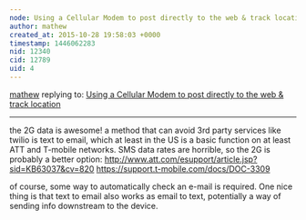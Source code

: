 ```yaml
---
node: Using a Cellular Modem to post directly to the web & track location 
author: mathew
created_at: 2015-10-28 19:58:03 +0000
timestamp: 1446062283
nid: 12340
cid: 12789
uid: 4
---
```




[mathew](../profile/mathew) replying to: [Using a Cellular Modem to post directly to the web & track location ](../notes/donblair/10-28-2015/using-a-cellular-modem-to-post-directly-to-the-web-track-location)

----
the 2G data is awesome!
a method that can avoid 3rd party services like twilio is text to email, which at least in the US is a basic function on at least ATT and T-mobile networks.  SMS data rates are horrible, so the 2G is probably a better option:
http://www.att.com/esupport/article.jsp?sid=KB63037&cv=820
https://support.t-mobile.com/docs/DOC-3309

of course, some way to automatically check an e-mail is required.  One nice thing is that text to email also works as email to text, potentially a way of sending info downstream to the device.